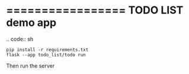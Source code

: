 =================
TODO LIST demo app
=================
.. code:: sh

    pip install -r requirements.txt
    flask --app todo_list/todo run

Then run the server
